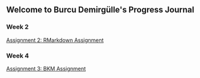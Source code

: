 ## Welcome to Burcu Demirgülle's Progress Journal

### Week 2 
[Assignment 2: RMarkdown Assignment](Assignment_Week2.html)


### Week 4 
[Assignment 3: BKM Assignment](file:///C:/Users/bdemi/Documents/mef03-bdemirgulle/BKM_Assignment.html)
